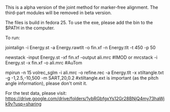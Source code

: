 This is a alpha version of the joint method for marker-free alignment. The third-part modules will be removed in beta version.

The files is build in fedora 25. To use the exe, please add the bin to the $PATH in the computer.

To run:

jointalign -i Energy.st -a Energy.rawtlt -o fin.xf -n Energy.tlt -t 450 -p 50 

newstack -input Energy.st -xf fin.xf -output ali.mrc #IMOD
or 
mrcstack -i Energy.st -x fin.xf -o ali.mrc #AuTom

mpirun -n 15 volrec_sglm -i ali.mrc -o refine.rec -a Energy.tlt -x xtiltangle.txt  -g -1,2.5,-10,500 -m SART,20,0.2 #xtiltangle.ext is important (as the pitch angle information), please don't omit it. 

For the test data, please visit: https://drive.google.com/drive/folders/1ybRGbfgxYs12Gr28BNjQ4my73haWjk9v?usp=sharing
